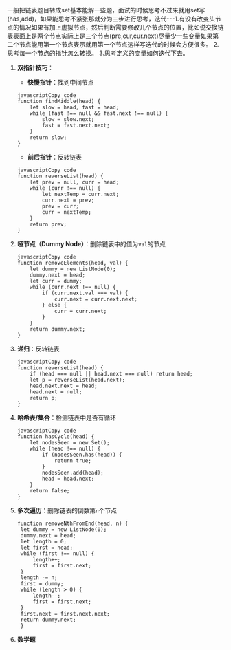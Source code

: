 一般把链表题目转成set基本能解一些题，面试的时候思考不过来就用set写(has,add)，如果能思考不紧张那就分为三步进行思考，迭代---1.有没有改变头节点的情况如果有加上虚拟节点，然后判断需要修改几个节点的位置，比如说交换链表表面上是两个节点实际上是三个节点(pre,cur,cur.next)尽量少一些变量如果第二个节点能用第一个节点表示就用第一个节点这样写迭代的时候会方便很多。 2.思考每一个节点的指针怎么转换。 3.思考定义的变量如何迭代下去。





1. **双指针技巧**：

   - **快慢指针**：找到中间节点

   ```
   javascriptCopy code
   function findMiddle(head) {
       let slow = head, fast = head;
       while (fast !== null && fast.next !== null) {
           slow = slow.next;
           fast = fast.next.next;
       }
       return slow;
   }
   ```

   - **前后指针**：反转链表

   ```
   javascriptCopy code
   function reverseList(head) {
       let prev = null, curr = head;
       while (curr !== null) {
           let nextTemp = curr.next;
           curr.next = prev;
           prev = curr;
           curr = nextTemp;
       }
       return prev;
   }
   ```

2. **哑节点（Dummy Node）**：删除链表中的值为`val`的节点

   ```
   javascriptCopy code
   function removeElements(head, val) {
       let dummy = new ListNode(0);
       dummy.next = head;
       let curr = dummy;
       while (curr.next !== null) {
           if (curr.next.val === val) {
               curr.next = curr.next.next;
           } else {
               curr = curr.next;
           }
       }
       return dummy.next;
   }
   ```

3. **递归**：反转链表

   ```
   javascriptCopy code
   function reverseList(head) {
       if (head === null || head.next === null) return head;
       let p = reverseList(head.next);
       head.next.next = head;
       head.next = null;
       return p;
   }
   ```

4. **哈希表/集合**：检测链表中是否有循环

   ```
   javascriptCopy code
   function hasCycle(head) {
       let nodesSeen = new Set();
       while (head !== null) {
           if (nodesSeen.has(head)) {
               return true;
           }
           nodesSeen.add(head);
           head = head.next;
       }
       return false;
   }
   ```

5. **多次遍历**：删除链表的倒数第`n`个节点
   
   ```
   function removeNthFromEnd(head, n) {
    let dummy = new ListNode(0);
    dummy.next = head;
    let length = 0;
    let first = head;
    while (first !== null) {
        length++;
        first = first.next;
    }
    length -= n;
    first = dummy;
    while (length > 0) {
        length--;
        first = first.next;
    }
    first.next = first.next.next;
    return dummy.next;
    }
   ```
6. **数学题**
